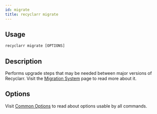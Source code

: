 ```yaml
---
id: migrate
title: recyclarr migrate
---
```


## Usage

```js
recyclarr migrate [OPTIONS]
```

## Description

Performs upgrade steps that may be needed between major versions of Recyclarr. Visit the [Migration
System](/migration-system.md) page to read more about it.

## Options

Visit [Common Options](./common.md) to read about options usable by all commands.
